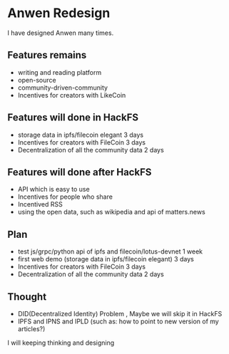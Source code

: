 # Anwen Redesign

I have designed Anwen many times.

## Features remains
- writing and reading platform
- open-source
- community-driven-community
- Incentives for creators with LikeCoin

## Features will done in HackFS
- storage data in ipfs/filecoin elegant  3 days
- Incentives for creators with FileCoin  3 days
- Decentralization of all the community data 2 days

## Features will done after HackFS
- API which is easy to use
- Incentives for people who share
- Incentived RSS
- using the open data, such as wikipedia and api of matters.news

## Plan
- test js/grpc/python api of ipfs and filecoin/lotus-devnet  1 week
- first web demo (storage data in ipfs/filecoin elegant)   3 days
- Incentives for creators with FileCoin  3 days
- Decentralization of all the community data 2 days

## Thought
- DID(Decentralized Identity) Problem , Maybe we will skip it in HackFS
- IPFS and IPNS and IPLD (such as: how to point to new version of my articles?)

I will keeping thinking and designing
